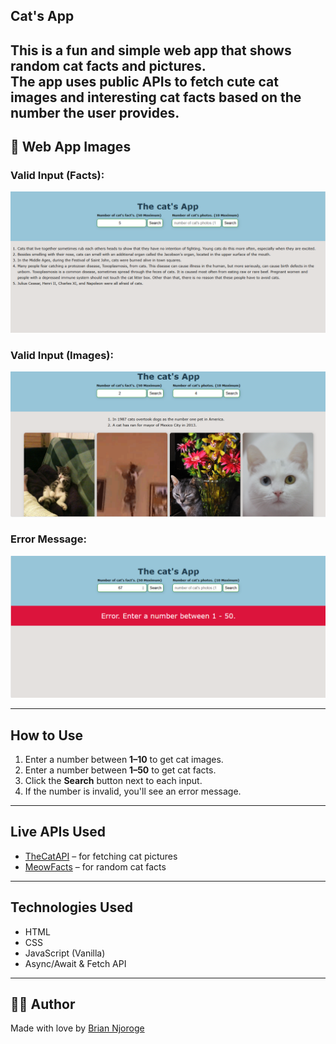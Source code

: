 
## Cat's App

This is a fun and simple web app that shows random cat facts and pictures.  
The app uses public APIs to fetch cute cat images and interesting cat facts based on the number the user provides.
---

## 📸 Web App Images

### Valid Input (Facts):
![Cat facts example](./src/images/fact-img.PNG)

### Valid Input (Images):
![Cat images example](./src/images/images-img.PNG)

### Error Message:
![Error for invalid input](./src/images/error-img.PNG)

---

## How to Use
1. Enter a number between **1–10** to get cat images.
2. Enter a number between **1–50** to get cat facts.
3. Click the **Search** button next to each input.
4. If the number is invalid, you'll see an error message.
---

## Live APIs Used

- [TheCatAPI](https://thecatapi.com/) – for fetching cat pictures
- [MeowFacts](https://meowfacts.herokuapp.com/) – for random cat facts
---

##  Technologies Used
- HTML
- CSS
- JavaScript (Vanilla)
- Async/Await & Fetch API
---

## 🙋‍♂️ Author

Made with love by [Brian Njoroge](https://github.com/briannjoroge)
